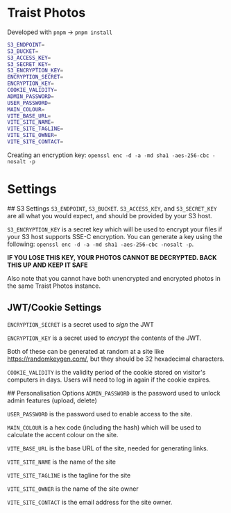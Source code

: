 # Traist Photos

Developed with `pnpm` -> `pnpm install`

```bash
S3_ENDPOINT=
S3_BUCKET=
S3_ACCESS_KEY=
S3_SECRET_KEY=
S3_ENCRYPTION_KEY=
ENCRYPTION_SECRET=
ENCRYPTION_KEY=
COOKIE_VALIDITY=
ADMIN_PASSWORD=
USER_PASSWORD=
MAIN_COLOUR=
VITE_BASE_URL=
VITE_SITE_NAME=
VITE_SITE_TAGLINE=
VITE_SITE_OWNER=
VITE_SITE_CONTACT=
```

Creating an encryption key:
`openssl enc -d -a -md sha1 -aes-256-cbc -nosalt -p`

# Settings

## S3 Settings
`S3_ENDPOINT`, `S3_BUCKET`. `S3_ACCESS_KEY`, and `S3_SECRET_KEY` are all what you would expect, and should be provided by your S3 host.

`S3_ENCRYPTION_KEY` is a secret key which will be used to encrypt your files if your S3 host supports SSE-C encryption. You can generate a key using the following: `openssl enc -d -a -md sha1 -aes-256-cbc -nosalt -p`.

**IF YOU LOSE THIS KEY, YOUR PHOTOS CANNOT BE DECRYPTED. BACK THIS UP AND KEEP IT SAFE**

Also note that you cannot have both unencrypted and encrypted photos in the same Traist Photos instance.

## JWT/Cookie Settings

`ENCRYPTION_SECRET` is a secret used to _sign_ the JWT

`ENCRYPTION_KEY` is a secret used to _encrypt_ the contents of the JWT.

Both of these can be generated at random at a site like https://randomkeygen.com/, but they should be 32 hexadecimal characters.

`COOKIE_VALIDITY` is the validity period of the cookie stored on visitor's computers in days. Users will need to log in again if the cookie expires.

## Personalisation Options
`ADMIN_PASSWORD` is the password used to unlock admin features (upload, delete)

`USER_PASSWORD` is the password used to enable access to the site.

`MAIN_COLOUR` is a hex code (including the hash) which will be used to calculate the accent colour on the site.

`VITE_BASE_URL` is the base URL of the site, needed for generating links.

`VITE_SITE_NAME` is the name of the site

`VITE_SITE_TAGLINE` is the tagline for the site

`VITE_SITE_OWNER` is the name of the site owner

`VITE_SITE_CONTACT` is the email address for the site owner.

